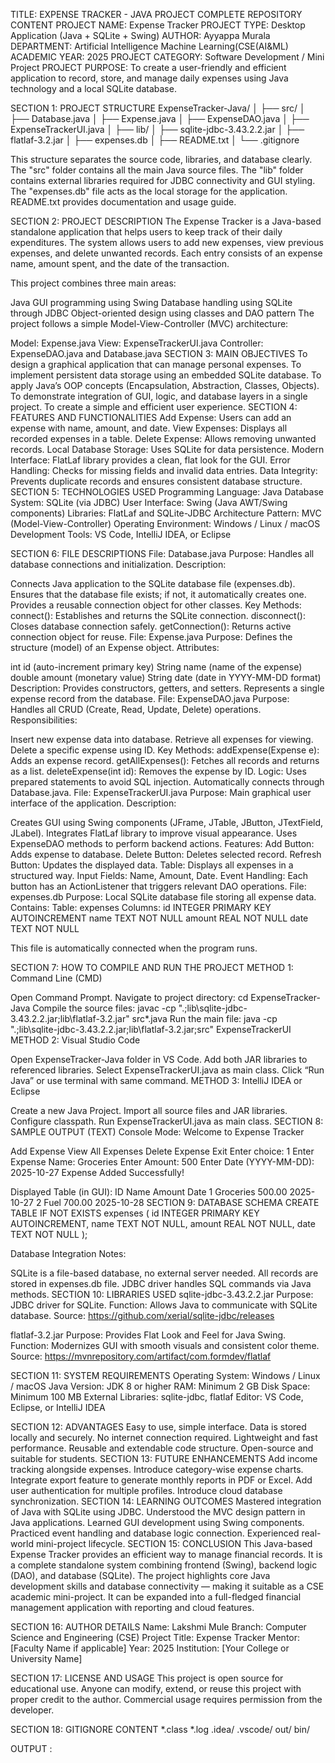 TITLE: EXPENSE TRACKER - JAVA PROJECT COMPLETE REPOSITORY CONTENT
PROJECT NAME: Expense Tracker PROJECT TYPE: Desktop Application (Java + SQLite + Swing) AUTHOR: Ayyappa Murala DEPARTMENT: Artificial Intelligence Machine Learning(CSE(AI&ML) ACADEMIC YEAR: 2025 PROJECT CATEGORY: Software Development / Mini Project PROJECT PURPOSE: To create a user-friendly and efficient application to record, store, and manage daily expenses using Java technology and a local SQLite database.

SECTION 1: PROJECT STRUCTURE
ExpenseTracker-Java/ │ ├── src/ │ ├── Database.java │ ├── Expense.java │ ├── ExpenseDAO.java │ ├── ExpenseTrackerUI.java │ ├── lib/ │ ├── sqlite-jdbc-3.43.2.2.jar │ ├── flatlaf-3.2.jar │ ├── expenses.db │ ├── README.txt │ └── .gitignore

This structure separates the source code, libraries, and database clearly. The "src" folder contains all the main Java source files. The "lib" folder contains external libraries required for JDBC connectivity and GUI styling. The "expenses.db" file acts as the local storage for the application. README.txt provides documentation and usage guide.

SECTION 2: PROJECT DESCRIPTION
The Expense Tracker is a Java-based standalone application that helps users to keep track of their daily expenditures. The system allows users to add new expenses, view previous expenses, and delete unwanted records. Each entry consists of an expense name, amount spent, and the date of the transaction.

This project combines three main areas:

Java GUI programming using Swing
Database handling using SQLite through JDBC
Object-oriented design using classes and DAO pattern
The project follows a simple Model-View-Controller (MVC) architecture:

Model: Expense.java
View: ExpenseTrackerUI.java
Controller: ExpenseDAO.java and Database.java
SECTION 3: MAIN OBJECTIVES
To design a graphical application that can manage personal expenses.
To implement persistent data storage using an embedded SQLite database.
To apply Java’s OOP concepts (Encapsulation, Abstraction, Classes, Objects).
To demonstrate integration of GUI, logic, and database layers in a single project.
To create a simple and efficient user experience.
SECTION 4: FEATURES AND FUNCTIONALITIES
Add Expense: Users can add an expense with name, amount, and date.
View Expenses: Displays all recorded expenses in a table.
Delete Expense: Allows removing unwanted records.
Local Database Storage: Uses SQLite for data persistence.
Modern Interface: FlatLaf library provides a clean, flat look for the GUI.
Error Handling: Checks for missing fields and invalid data entries.
Data Integrity: Prevents duplicate records and ensures consistent database structure.
SECTION 5: TECHNOLOGIES USED
Programming Language: Java Database System: SQLite (via JDBC) User Interface: Swing (Java AWT/Swing components) Libraries: FlatLaf and SQLite-JDBC Architecture Pattern: MVC (Model-View-Controller) Operating Environment: Windows / Linux / macOS Development Tools: VS Code, IntelliJ IDEA, or Eclipse

SECTION 6: FILE DESCRIPTIONS
File: Database.java Purpose: Handles all database connections and initialization. Description:

Connects Java application to the SQLite database file (expenses.db).
Ensures that the database file exists; if not, it automatically creates one.
Provides a reusable connection object for other classes. Key Methods:
connect(): Establishes and returns the SQLite connection.
disconnect(): Closes database connection safely.
getConnection(): Returns active connection object for reuse.
File: Expense.java Purpose: Defines the structure (model) of an Expense object. Attributes:

int id (auto-increment primary key)
String name (name of the expense)
double amount (monetary value)
String date (date in YYYY-MM-DD format) Description:
Provides constructors, getters, and setters.
Represents a single expense record from the database.
File: ExpenseDAO.java Purpose: Handles all CRUD (Create, Read, Update, Delete) operations. Responsibilities:

Insert new expense data into database.
Retrieve all expenses for viewing.
Delete a specific expense using ID. Key Methods:
addExpense(Expense e): Adds an expense record.
getAllExpenses(): Fetches all records and returns as a list.
deleteExpense(int id): Removes the expense by ID. Logic:
Uses prepared statements to avoid SQL injection.
Automatically connects through Database.java.
File: ExpenseTrackerUI.java Purpose: Main graphical user interface of the application. Description:

Creates GUI using Swing components (JFrame, JTable, JButton, JTextField, JLabel).
Integrates FlatLaf library to improve visual appearance.
Uses ExpenseDAO methods to perform backend actions. Features:
Add Button: Adds expense to database.
Delete Button: Deletes selected record.
Refresh Button: Updates the displayed data.
Table: Displays all expenses in a structured way.
Input Fields: Name, Amount, Date. Event Handling:
Each button has an ActionListener that triggers relevant DAO operations.
File: expenses.db Purpose: Local SQLite database file storing all expense data. Contains: Table: expenses Columns: id INTEGER PRIMARY KEY AUTOINCREMENT name TEXT NOT NULL amount REAL NOT NULL date TEXT NOT NULL

This file is automatically connected when the program runs.

SECTION 7: HOW TO COMPILE AND RUN THE PROJECT
METHOD 1: Command Line (CMD)

Open Command Prompt.
Navigate to project directory: cd ExpenseTracker-Java
Compile the source files: javac -cp ".;lib\sqlite-jdbc-3.43.2.2.jar;lib\flatlaf-3.2.jar" src*.java
Run the main file: java -cp ".;lib\sqlite-jdbc-3.43.2.2.jar;lib\flatlaf-3.2.jar;src" ExpenseTrackerUI
METHOD 2: Visual Studio Code

Open ExpenseTracker-Java folder in VS Code.
Add both JAR libraries to referenced libraries.
Select ExpenseTrackerUI.java as main class.
Click “Run Java” or use terminal with same command.
METHOD 3: IntelliJ IDEA or Eclipse

Create a new Java Project.
Import all source files and JAR libraries.
Configure classpath.
Run ExpenseTrackerUI.java as main class.
SECTION 8: SAMPLE OUTPUT (TEXT)
Console Mode: Welcome to Expense Tracker

Add Expense
View All Expenses
Delete Expense
Exit
Enter choice: 1 Enter Expense Name: Groceries Enter Amount: 500 Enter Date (YYYY-MM-DD): 2025-10-27 Expense Added Successfully!

Displayed Table (in GUI):
ID	Name	Amount	Date
1	Groceries	500.00	2025-10-27
2	Fuel	700.00	2025-10-28
SECTION 9: DATABASE SCHEMA
CREATE TABLE IF NOT EXISTS expenses ( id INTEGER PRIMARY KEY AUTOINCREMENT, name TEXT NOT NULL, amount REAL NOT NULL, date TEXT NOT NULL );

Database Integration Notes:

SQLite is a file-based database, no external server needed.
All records are stored in expenses.db file.
JDBC driver handles SQL commands via Java methods.
SECTION 10: LIBRARIES USED
sqlite-jdbc-3.43.2.2.jar Purpose: JDBC driver for SQLite. Function: Allows Java to communicate with SQLite database. Source: https://github.com/xerial/sqlite-jdbc/releases

flatlaf-3.2.jar Purpose: Provides Flat Look and Feel for Java Swing. Function: Modernizes GUI with smooth visuals and consistent color theme. Source: https://mvnrepository.com/artifact/com.formdev/flatlaf

SECTION 11: SYSTEM REQUIREMENTS
Operating System: Windows / Linux / macOS Java Version: JDK 8 or higher RAM: Minimum 2 GB Disk Space: Minimum 100 MB External Libraries: sqlite-jdbc, flatlaf Editor: VS Code, Eclipse, or IntelliJ IDEA

SECTION 12: ADVANTAGES
Easy to use, simple interface.
Data is stored locally and securely.
No internet connection required.
Lightweight and fast performance.
Reusable and extendable code structure.
Open-source and suitable for students.
SECTION 13: FUTURE ENHANCEMENTS
Add income tracking alongside expenses.
Introduce category-wise expense charts.
Integrate export feature to generate monthly reports in PDF or Excel.
Add user authentication for multiple profiles.
Introduce cloud database synchronization.
SECTION 14: LEARNING OUTCOMES
Mastered integration of Java with SQLite using JDBC.
Understood the MVC design pattern in Java applications.
Learned GUI development using Swing components.
Practiced event handling and database logic connection.
Experienced real-world mini-project lifecycle.
SECTION 15: CONCLUSION
This Java-based Expense Tracker provides an efficient way to manage financial records. It is a complete standalone system combining frontend (Swing), backend logic (DAO), and database (SQLite). The project highlights core Java development skills and database connectivity — making it suitable as a CSE academic mini-project. It can be expanded into a full-fledged financial management application with reporting and cloud features.

SECTION 16: AUTHOR DETAILS
Name: Lakshmi Mule Branch: Computer Science and Engineering (CSE) Project Title: Expense Tracker Mentor: [Faculty Name if applicable] Year: 2025 Institution: [Your College or University Name]

SECTION 17: LICENSE AND USAGE
This project is open source for educational use. Anyone can modify, extend, or reuse this project with proper credit to the author. Commercial usage requires permission from the developer.

SECTION 18: GITIGNORE CONTENT
*.class *.log .idea/ .vscode/ out/ bin/

OUTPUT : 
